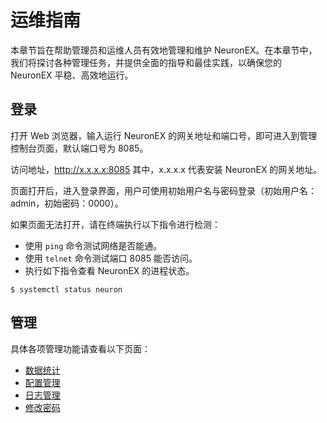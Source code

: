 # 运维指南

本章节旨在帮助管理员和运维人员有效地管理和维护 NeuronEX。在本章节中，我们将探讨各种管理任务，并提供全面的指导和最佳实践，以确保您的 NeuronEX 平稳、高效地运行。

## 登录

打开 Web 浏览器，输入运行 NeuronEX 的网关地址和端口号，即可进入到管理控制台页面，默认端口号为 8085。

访问地址，http://x.x.x.x:8085 其中，x.x.x.x 代表安装 NeuronEX 的网关地址。

页面打开后，进入登录界面，用户可使用初始用户名与密码登录（初始用户名：admin，初始密码：0000）。

如果页面无法打开，请在终端执行以下指令进行检测：

* 使用 `ping` 命令测试网络是否能通。
* 使用 `telnet` 命令测试端口 8085 能否访问。
* 执行如下指令查看 NeuronEX 的进程状态。

```
$ systemctl status neuron
```

## 管理

具体各项管理功能请查看以下页面：

* [数据统计](./data-statistics.md)
* [配置管理](./conf-management.md)
* [日志管理](./log-management.md)
* [修改密码](./password.md)
